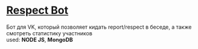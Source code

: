 # [Respect Bot](https://vk.com/respecto_bot)
Бот для VK, который позволяет кидать report/respect в беседе,   а также смотреть статистику участников  
used: **NODE JS**, **MongoDB**
